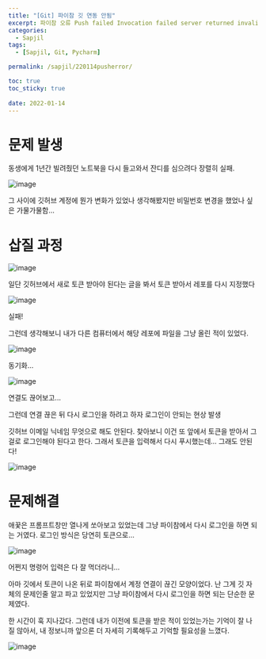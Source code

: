 ```yaml
---
title: "[Git] 파이참 깃 연동 안됨"
excerpt: 파이참 오류 Push failed Invocation failed server returned invalid Response.
categories:
  - Sapjil
tags:
  - [Sapjil, Git, Pycharm]

permalink: /sapjil/220114pusherror/

toc: true
toc_sticky: true
 
date: 2022-01-14
---
```


# 문제 발생

동생에게 1년간 빌려줬던 노트북을 다시 들고와서 잔디를 심으려다 장렬히 실패.

![image](https://user-images.githubusercontent.com/49031232/149354161-2dd03b05-0e6c-4f0b-8709-dbf66103b1da.png)

그 사이에 깃허브 계정에 뭔가 변화가 있었나 생각해봤지만 비밀번호 변경을 했었나 싶은 가물가물함...

# 삽질 과정
![image](https://user-images.githubusercontent.com/49031232/149354737-4e5124c7-1239-44a7-882f-7aeb92ea45e8.png)

일단 깃허브에서 새로 토큰 받아야 된다는 글을 봐서 토큰 받아서 레포를 다시 지정했다

![image](https://user-images.githubusercontent.com/49031232/149354935-fec64d22-e179-457e-967c-0655c25bac2a.png)

실패!

그런데 생각해보니 내가 다른 컴퓨터에서 해당 레포에 파일을 그냥 올린 적이 있었다.

![image](https://user-images.githubusercontent.com/49031232/149356108-7f1ced35-8391-4661-bf12-c784fe214168.png)

동기화...

![image](https://user-images.githubusercontent.com/49031232/149358988-20772ec5-a88c-445d-879f-489b87404dd1.png)

연결도 끊어보고...

그런데 연결 끊은 뒤 다시 로그인을 하려고 하자 로그인이 안되는 현상 발생

깃허브 이메일 닉네임 무엇으로 해도 안된다.
찾아보니 이건 또 앞에서 토큰을 받아서 그걸로 로그인해야 된다고 한다.
그래서 토큰을 입력해서 다시 푸시했는데... 그래도 안된다!


![image](https://user-images.githubusercontent.com/49031232/149362973-c0e82b2f-316c-4ab8-b4e1-aadd609ffcf7.png)

# 문제해결

애꿎은 프롬프트창만 열나게 쏘아보고 있었는데 그냥 파이참에서 다시 로그인을 하면 되는 거였다. 로그인 방식은 당연히 토큰으로...

![image](https://user-images.githubusercontent.com/49031232/149363371-47b4a590-f5db-4b78-b735-c935121641a3.png)

어쩐지 명령어 입력은 다 잘 먹더라니...

아마 깃에서 토큰이 나온 뒤로 파이참에서 계정 연결이 끊긴 모양이었다. 난 그게 깃 자체의 문제인줄 알고 파고 있었지만 그냥 파이참에서 다시 로그인을 하면 되는 단순한 문제였다.

한 시간이 훅 지나갔다. 그런데 내가 이전에 토큰을 받은 적이 있었는가는 기억이 잘 나질 않아서, 내 정보니까 앞으론 더 자세히 기록해두고 기억할 필요성을 느꼈다.

![image](https://user-images.githubusercontent.com/49031232/149363664-ad70e81c-a9b5-4927-81c6-438f7ec66118.png)
